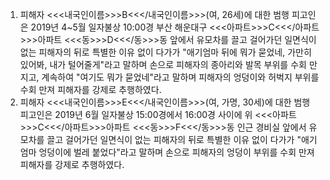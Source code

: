 1. 피해자 <<<내국인이름>>>B<<</내국인이름>>>(여, 26세)에 대한 범행
피고인은 2019년 4~5월 일자불상 10:00경 부산 해운대구 <<<아파트>>>C<<</아파트>>>아파트 <<<동>>>D<<</동>>>동 앞에서 유모차를 끌고 걸어가던 일면식이 없는 피해자의 뒤로 특별한 이유 없이 다가가 "애기엄마 뒤에 뭐가 묻었네, 가만히 있어봐, 내가 털어줄게"라고 말하며 손으로 피해자의 종아리와 발목 부위를 수회 만지고, 계속하여 "여기도 뭐가 묻었네"라고 말하며 피해자의 엉덩이와 허벅지 부위를 수회 만져 피해자를 강제로 추행하였다.
2. 피해자 <<<내국인이름>>>E<<</내국인이름>>>(여, 가명, 30세)에 대한 범행
피고인은 2019년 6월 일자불상 15:00경에서 16:00경 사이에 위 <<<아파트>>>C<<</아파트>>>아파트 <<<동>>>F<<</동>>>동 인근 경비실 앞에서 유모차를 끌고 걸어가던 일면식이 없는 피해자의 뒤로 특별한 이유 없이 다가가 "애기 엄마 엉덩이에 벌레 붙었다"라고 말하며 손으로 피해자의 엉덩이 부위를 수회 만져 피해자를 강제로 추행하였다.